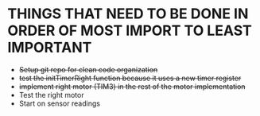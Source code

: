 # THINGS THAT NEED TO BE DONE IN ORDER OF MOST IMPORT TO LEAST IMPORTANT

+ ~~Setup git repo for clean code organization~~
+ ~~test the initTimerRight function because it uses a new timer register~~
+ ~~implement right motor (TIM3) in the rest of the motor implementation~~
+ Test the right motor
+ Start on sensor readings
